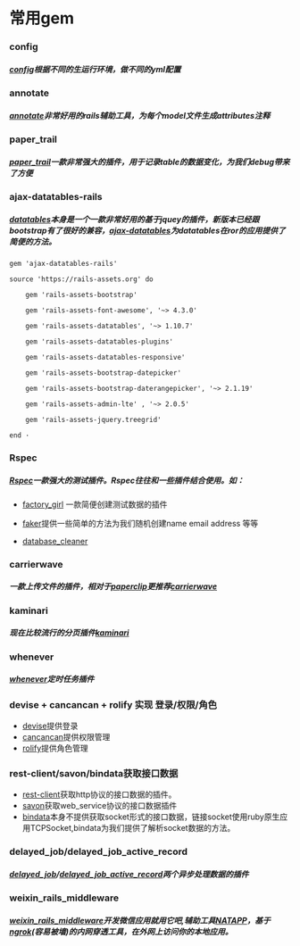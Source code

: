 # 常用gem

### config
##### [config](https://github.com/railsconfig/config)根据不同的生运行环境，做不同的yml配置

### annotate
##### [annotate](https://github.com/ctran/annotate_models)非常好用的rails辅助工具，为每个model文件生成attributes注释

### paper_trail
##### [paper_trail]()一款非常强大的插件，用于记录table的数据变化，为我们debug带来了方便


### ajax-datatables-rails
##### [datatables](http://datatables.club/)本身是一个一款非常好用的基于jquey的插件，新版本已经跟bootstrap有了很好的兼容，[ajax-datatables](https://github.com/antillas21/ajax-datatables-rails)为datatables在ror的应用提供了简便的方法。

	gem 'ajax-datatables-rails'

  	source 'https://rails-assets.org' do

  		gem 'rails-assets-bootstrap'
  
  		gem 'rails-assets-font-awesome', '~> 4.3.0'
  
  		gem 'rails-assets-datatables', '~> 1.10.7'
  
  		gem 'rails-assets-datatables-plugins'
  
  		gem 'rails-assets-datatables-responsive'
  
  		gem 'rails-assets-bootstrap-datepicker'
  
  		gem 'rails-assets-bootstrap-daterangepicker', '~> 2.1.19'
    
  		gem 'rails-assets-admin-lte' , '~> 2.0.5'
  
  		gem 'rails-assets-jquery.treegrid'
  
	end ·
	
	
### Rspec
##### [Rspec](https://github.com/rspec/rspec)一款强大的测试插件。Rspec往往和一些插件结合使用。如：

* [factory_girl](https://github.com/thoughtbot/factory_girl)  一款简便创建测试数据的插件

* [faker](https://github.com/stympy/faker)提供一些简单的方法为我们随机创建name email address 等等

* [database_cleaner](https://github.com/DatabaseCleaner/database_cleaner) 


### carrierwave
##### 一款上传文件的插件，相对于[paperclip](https://github.com/thoughtbot/paperclip)更推荐[carrierwave](https://github.com/carrierwaveuploader/carrierwave)


### kaminari
##### 现在比较流行的分页插件[kaminari](https://github.com/amatsuda/kaminari)



###  whenever
##### [whenever](https://github.com/javan/whenever)定时任务插件

### devise + cancancan + rolify 实现 登录/权限/角色
* [devise](https://github.com/plataformatec/devise)提供登录
* [cancancan](https://github.com/CanCanCommunity/cancancan)提供权限管理
* [rolify](https://github.com/RolifyCommunity/rolify)提供角色管理

### rest-client/savon/bindata获取接口数据
* [rest-client](https://github.com/rest-client/rest-client)获取http协议的接口数据的插件。
* [savon](https://github.com/savonrb/savon)获取web_service协议的接口数据插件
* [bindata](https://github.com/dmendel/bindata)本身不提供获取socket形式的接口数据，链接socket使用ruby原生应用TCPSocket,bindata为我们提供了解析socket数据的方法。


### delayed_job/delayed_job_active_record

##### [delayed_job](https://github.com/tobi/delayed_job)/[delayed_job_active_record](https://github.com/collectiveidea/delayed_job)两个异步处理数据的插件

### weixin_rails_middleware

##### [weixin_rails_middleware](https://github.com/lanrion/weixin_rails_middleware)开发微信应用就用它吧,辅助工具[NATAPP](https://natapp.cn/#about)，基于[ngrok](https://www.npmjs.com/package/ngrok)(容易被墙)的内网穿透工具，在外网上访问你的本地应用。
